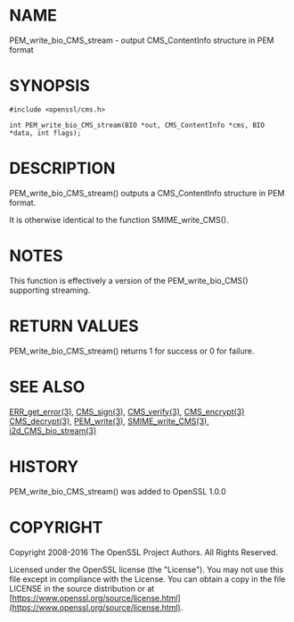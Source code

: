 # NAME

PEM\_write\_bio\_CMS\_stream - output CMS\_ContentInfo structure in PEM format

# SYNOPSIS

    #include <openssl/cms.h>

    int PEM_write_bio_CMS_stream(BIO *out, CMS_ContentInfo *cms, BIO *data, int flags);

# DESCRIPTION

PEM\_write\_bio\_CMS\_stream() outputs a CMS\_ContentInfo structure in PEM format.

It is otherwise identical to the function SMIME\_write\_CMS().

# NOTES

This function is effectively a version of the PEM\_write\_bio\_CMS() supporting
streaming.

# RETURN VALUES

PEM\_write\_bio\_CMS\_stream() returns 1 for success or 0 for failure.

# SEE ALSO

[ERR\_get\_error(3)](http://man.he.net/man3/ERR_get_error), [CMS\_sign(3)](http://man.he.net/man3/CMS_sign),
[CMS\_verify(3)](http://man.he.net/man3/CMS_verify), [CMS\_encrypt(3)](http://man.he.net/man3/CMS_encrypt)
[CMS\_decrypt(3)](http://man.he.net/man3/CMS_decrypt),
[PEM\_write(3)](http://man.he.net/man3/PEM_write),
[SMIME\_write\_CMS(3)](http://man.he.net/man3/SMIME_write_CMS),
[i2d\_CMS\_bio\_stream(3)](http://man.he.net/man3/i2d_CMS_bio_stream)

# HISTORY

PEM\_write\_bio\_CMS\_stream() was added to OpenSSL 1.0.0

# COPYRIGHT

Copyright 2008-2016 The OpenSSL Project Authors. All Rights Reserved.

Licensed under the OpenSSL license (the "License").  You may not use
this file except in compliance with the License.  You can obtain a copy
in the file LICENSE in the source distribution or at
[https://www.openssl.org/source/license.html](https://www.openssl.org/source/license.html).
